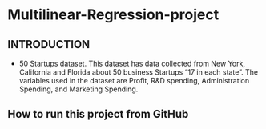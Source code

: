 # Multilinear-Regression-project
## INTRODUCTION

* 50 Startups dataset. This dataset has data collected from New York, California and Florida about 50 business Startups “17 in each state”. The variables used in the dataset are Profit, R&D spending, Administration Spending, and Marketing Spending.

## How to run this project from GitHub
